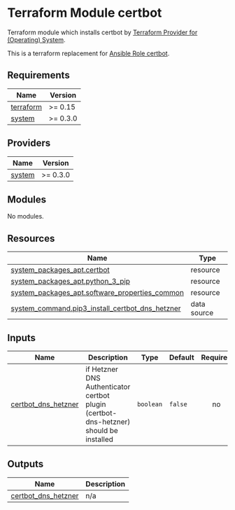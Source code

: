 # Terraform Module certbot

Terraform module which installs certbot by [Terraform Provider for (Operating) System](https://registry.terraform.io/providers/neuspaces/system).

This is a terraform replacement for [Ansible Role certbot](https://github.com/l-with/ansible-role-certbot).


<!-- BEGIN_TF_DOCS -->
## Requirements

| Name | Version |
|------|---------|
| <a name="requirement_terraform"></a> [terraform](#requirement\_terraform) | >= 0.15 |
| <a name="requirement_system"></a> [system](#requirement\_system) | >= 0.3.0 |

## Providers

| Name | Version |
|------|---------|
| <a name="provider_system"></a> [system](#provider\_system) | >= 0.3.0 |

## Modules

No modules.

## Resources

| Name | Type |
|------|------|
| [system_packages_apt.certbot](https://registry.terraform.io/providers/neuspaces/system/latest/docs/resources/packages_apt) | resource |
| [system_packages_apt.python_3_pip](https://registry.terraform.io/providers/neuspaces/system/latest/docs/resources/packages_apt) | resource |
| [system_packages_apt.software_properties_common](https://registry.terraform.io/providers/neuspaces/system/latest/docs/resources/packages_apt) | resource |
| [system_command.pip3_install_certbot_dns_hetzner](https://registry.terraform.io/providers/neuspaces/system/latest/docs/data-sources/command) | data source |

## Inputs

| Name | Description | Type | Default | Required |
|------|-------------|------|---------|:--------:|
| <a name="input_certbot_dns_hetzner"></a> [certbot\_dns\_hetzner](#input\_certbot\_dns\_hetzner) | if Hetzner DNS Authenticator certbot plugin (certbot-dns-hetzner) should be installed | `boolean` | `false` | no |

## Outputs

| Name | Description |
|------|-------------|
| <a name="output_certbot_dns_hetzner"></a> [certbot\_dns\_hetzner](#output\_certbot\_dns\_hetzner) | n/a |
<!-- END_TF_DOCS -->
